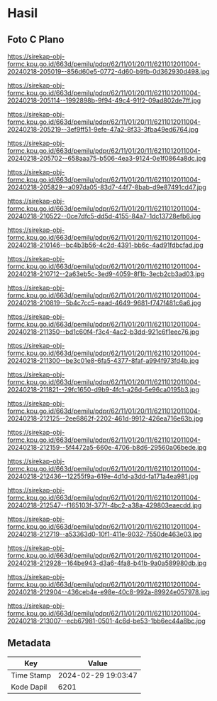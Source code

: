 # Hasil

## Foto C Plano

https://sirekap-obj-formc.kpu.go.id/663d/pemilu/pdpr/62/11/01/20/11/6211012011004-20240218-205019--856d60e5-0772-4d60-b9fb-0d362930d498.jpg

https://sirekap-obj-formc.kpu.go.id/663d/pemilu/pdpr/62/11/01/20/11/6211012011004-20240218-205114--1992898b-9f94-49c4-91f2-09ad802de7ff.jpg

https://sirekap-obj-formc.kpu.go.id/663d/pemilu/pdpr/62/11/01/20/11/6211012011004-20240218-205219--3ef9ff51-9efe-47a2-8f33-3fba49ed6764.jpg

https://sirekap-obj-formc.kpu.go.id/663d/pemilu/pdpr/62/11/01/20/11/6211012011004-20240218-205702--658aaa75-b506-4ea3-9124-0e1f0864a8dc.jpg

https://sirekap-obj-formc.kpu.go.id/663d/pemilu/pdpr/62/11/01/20/11/6211012011004-20240218-205829--a097da05-83d7-44f7-8bab-d9e87491cd47.jpg

https://sirekap-obj-formc.kpu.go.id/663d/pemilu/pdpr/62/11/01/20/11/6211012011004-20240218-210522--0ce7dfc5-dd5d-4155-84a7-1dc13728efb6.jpg

https://sirekap-obj-formc.kpu.go.id/663d/pemilu/pdpr/62/11/01/20/11/6211012011004-20240218-210146--bc4b3b56-4c2d-4391-bb6c-4ad91fdbcfad.jpg

https://sirekap-obj-formc.kpu.go.id/663d/pemilu/pdpr/62/11/01/20/11/6211012011004-20240218-210712--2a63eb5c-3ed9-4059-8f1b-3ecb2cb3ad03.jpg

https://sirekap-obj-formc.kpu.go.id/663d/pemilu/pdpr/62/11/01/20/11/6211012011004-20240218-210819--5b4c7cc5-eaad-4649-9681-f747f481c6a6.jpg

https://sirekap-obj-formc.kpu.go.id/663d/pemilu/pdpr/62/11/01/20/11/6211012011004-20240218-211350--bd1c60f4-f3c4-4ac2-b3dd-921c6f1eec76.jpg

https://sirekap-obj-formc.kpu.go.id/663d/pemilu/pdpr/62/11/01/20/11/6211012011004-20240218-211300--be3c01e8-6fa5-4377-8faf-a994f973fd4b.jpg

https://sirekap-obj-formc.kpu.go.id/663d/pemilu/pdpr/62/11/01/20/11/6211012011004-20240218-211821--29fc1650-d9b9-4fc1-a26d-5e96ca0195b3.jpg

https://sirekap-obj-formc.kpu.go.id/663d/pemilu/pdpr/62/11/01/20/11/6211012011004-20240218-212125--2ee6862f-2202-461d-9912-426ea716e63b.jpg

https://sirekap-obj-formc.kpu.go.id/663d/pemilu/pdpr/62/11/01/20/11/6211012011004-20240218-212159--5f4472a5-660e-4706-b8d6-29560a06bede.jpg

https://sirekap-obj-formc.kpu.go.id/663d/pemilu/pdpr/62/11/01/20/11/6211012011004-20240218-212436--12255f9a-619e-4d1d-a3dd-fa171a4ea981.jpg

https://sirekap-obj-formc.kpu.go.id/663d/pemilu/pdpr/62/11/01/20/11/6211012011004-20240218-212547--f165103f-377f-4bc2-a38a-429803eaecdd.jpg

https://sirekap-obj-formc.kpu.go.id/663d/pemilu/pdpr/62/11/01/20/11/6211012011004-20240218-212719--a53363d0-10f1-411e-9032-7550de463e03.jpg

https://sirekap-obj-formc.kpu.go.id/663d/pemilu/pdpr/62/11/01/20/11/6211012011004-20240218-212928--164be943-d3a6-4fa8-b41b-9a0a589980db.jpg

https://sirekap-obj-formc.kpu.go.id/663d/pemilu/pdpr/62/11/01/20/11/6211012011004-20240218-212904--436ceb4e-e98e-40c8-992a-89924e057978.jpg

https://sirekap-obj-formc.kpu.go.id/663d/pemilu/pdpr/62/11/01/20/11/6211012011004-20240218-213007--ecb67981-0501-4c6d-be53-1bb6ec44a8bc.jpg


## Metadata

| Key        | Value               |
| ---------- | ------------------- |
| Time Stamp | 2024-02-29 19:03:47 |
| Kode Dapil | 6201                |




